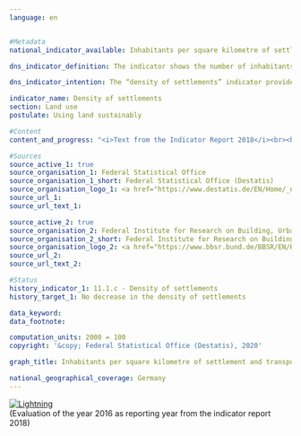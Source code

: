 ```yaml
---                   
language: en                   


#Metadata                   
national_indicator_available: Inhabitants per square kilometre of settlement and transport area                   

dns_indicator_definition: The indicator shows the number of inhabitants per square kilometre of settlement and transport area.                   

dns_indicator_intention: The “density of settlements” indicator provides information on the efficient use of the settlement area. The goal of the Federal Government is to counteract the reduction in the density of settlements by means of space-saving measures in new construction projects and inner-urban development, such as the reduction in housing and commercial vacancies, as well as re-densification and an increase in building density                   

indicator_name: Density of settlements                   
section: Land use                   
postulate: Using land sustainably                   

#Content                    
content_and_progress: "<i>Text from the Indicator Report 2018</i><br><br>The data sources for the indicator are the population figures and the area survey by type of actual use compiled by the Federal Statistical Office. With regard to population data, the 2011 census caused a jump in the time series, which is why only the comparisons up to 2010 and from 2011 onwards can be usefully interpreted. <br><br>Regarding the area survey by type of actual use, a methodological change in the survey basis took place in 2016, so that the comparability of the data with previous years is limited from 2016 onwards. In order to be able to compare the data, the respective values were recalculated on the basis of the 2011 Census and the change in the area survey in 2016.<br><br>The distinction between “rural” and “non-rural” is based on a type classification of the Thünen Institute. This classification allocates a degree of “ruralness” to rural districts and towns not attached to an administrative district – based on spatial characteristics such as “density of settlements”, “share of agricultural and forestry area” and “location relative to the centres”.<br><br>In contrast to population density, the concept of the density of settlements refers to the ratio of inhabitants solely to the settlement and transport area. In addition to residential building areas, the settlement area includes areas with special functional character (e.g. hospitals and schools), industrial and commercial areas and mixed-use areas as well as open areas (parks, green spaces, garden land). Consequently, changes not only in population numbers, but also in the residential building area, such as an internal densification of the transport or commercial area, lead to a change in the density of settlements.<br><br>The density of settlements differs substantially between rural and non-rural regions: one square kilometre of settlement and transport area accommodates around 3,330 people on average in non-rural district types, compared with around 1,216 people in rural district types (as in 2016). In this context, the residential building area in cities is frequently a much more densely built-up area as well as has many more multiple-floor buildings than rural regions, where more scattered development incorporating larger, unsealed areas such as domestic gardens is prevalent.<br><br>From 2000 until the end of 2010, there was a steady decline in the density of settlements in both rural and non-rural regions. In this context, the non-rural regions experienced a slightly lower absolute decrease than the rural regions. Viewed in relative terms, the 11&nbsp;% decline in rural regions, due to their considerably lower density of settlements, was however substantially larger than that of 4&nbsp;% in non-rural regions.<br><br>Since 2012, differences have been observed between the development in rural and non-rural regions. In non-rural regions, the density of settlements rose steadily from 3,251 inhabitants per square kilometre (2012) to 3,330 (2016). In rural regions, the decrease in the density of settlements continued at a moderate pace until 2014 (1,210 inhabitants/km²). In 2015, however, there was an increase (1,218 inhabitants/km²), presumably due to the population growth resulting from the influx of refugees, which slowed in 2016 (1,216 inhabitants/km²).<br><br>Considering the development of the number of inhabitants and the settlement and transport area separately, considerable differences between rural and non-rural regions can be observed. Between 2000 and 2015, the volume of the settlement and transport area in both rural and non-rural regions increased, although to different extents of 13&nbsp;% and 8&nbsp;% respectively. Following the slight increase in the population of rural regions at the start of the millennium, it decreased by around 2.3&nbsp;% until 2010 and then increased again slightly by 1&nbsp;% until 2016. In the non-rural regions, however, the population grew between 2000 and 2010 (by about 1.7&nbsp;%) and between 2011 and 2016 (by 4.4&nbsp;%). The effects of the development of additional settlement and transport area were therefore amplified in rural regions by the declining population numbers."                   

#Sources
source_active_1: true                           
source_organisation_1: Federal Statistical Office                           
source_organisation_1_short: Federal Statistical Office (Destatis)                           
source_organisation_logo_1: <a href="https://www.destatis.de/EN/Home/_node.html"><img src="https://g205sdgs.github.io/sdg-indicators/public/LogosEn/destatis.png" alt="Logo Federal Statistical Office (Destatis)" title="Click here to visit the homepage of the organization" /></a>                           
source_url_1:                            
source_url_text_1:                            

source_active_2: true                           
source_organisation_2: Federal Institute for Research on Building, Urban Affairs and Spatial Development                           
source_organisation_2_short: Federal Institute for Research on Building, Urban Affairs and Spatial Development (BBSR)                           
source_organisation_logo_2: <a href="https://www.bbsr.bund.de/BBSR/EN/Home/homepage_node.html"><img src="https://g205sdgs.github.io/sdg-indicators/public/LogosEn/bfsrf.png" alt="Logo Federal Institute for Research on Building, Urban Affairs and Spatial Development (BBSR)" title="Click here to visit the homepage of the organization" /></a>                           
source_url_2:                            
source_url_text_2:                            

#Status                   
history_indicator_1: 11.1.c - Density of settlements                   
history_target_1: No decrease in the density of settlements

data_keyword:                    
data_footnote:                    

computation_units: 2000 = 100                   
copyright: '&copy; Federal Statistical Office (Destatis), 2020'                   

graph_title: Inhabitants per square kilometre of settlement and transport area                   

national_geographical_coverage: Germany                   
---
```

<div>                           
  <div class="my-header">                           
    <a href="https://sustainabledevelopment-deutschland.github.io/en/status/"><img src="https://g205sdgs.github.io/sdg-indicators/public/Wettersymbole/Blitz.png" title="The indicator is not moving in the right direction so that the gap to the target value is widening" alt="Lightning" />                           
    </a>                           
  </div>
  <div class="my-header-note">
    <span>(Evaluation of the year 2016 as reporting year from the indicator report 2018)</span>
  </div>                           
</div>